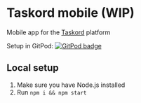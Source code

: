 # Taskord mobile (WIP)

Mobile app for the [Taskord](https://gitlab.com/taskord/taskord) platform

Setup in GitPod:
<a href="https://gitpod.io/#https://github.com/filiptronicek/taskord-mobile">
<img src="https://img.shields.io/badge/setup-automated-blue?logo=gitpod" alt="GitPod badge">
</a>

## Local setup

1. Make sure you have Node.js installed
1. Run `npm i && npm start`
